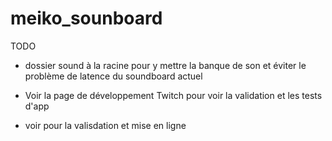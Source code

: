 # meiko_sounboard

TODO

- dossier sound à la racine pour y mettre la banque de son et éviter le problème de latence du soundboard actuel

- Voir la page de développement Twitch pour voir la validation et les tests d'app

- voir pour la valisdation et mise en ligne
